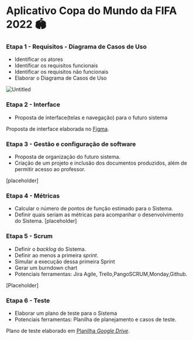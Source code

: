 # Aplicativo Copa do Mundo da FIFA 2022 🏟️

### Etapa 1 - Requisitos - Diagrama de Casos de Uso
- Identificar os atores
- Identificar os requisitos funcionais
- Identificar os requisitos não funcionais
- Elaborar o Diagrama de Casos de Uso

![Untitled](https://user-images.githubusercontent.com/88199845/172770159-fe298e87-c56d-4eb4-8ac2-7e46c8d1bb24.png)

### Etapa 2 - Interface
- Proposta de interface(telas e navegação) para o futuro sistema

Proposta de interface elaborada no [Figma](https://www.figma.com/file/reok2nAHczMrAZjgZVaBXE/Copandos?node-id=23%3A34).

### Etapa 3 - Gestão e configuração de software
- Proposta de organização do futuro sistema.
- Criação de um projeto e inclusão dos documentos produzidos, além de permitir acesso ao professor.

[placeholder]

### Etapa 4 - Métricas
- Calcular o número de pontos de função estimado para o Sistema.
- Definir quais seriam as métricas para acompanhar o desenvolvimento do Sistema.
[placeholder]

### Etapa 5 - Scrum
- Definir o *backlog* do Sistema.
- Definir ao menos a primeira *sprint*.
- Simular a execução dessa primeira Sprint
- Gerar um burndown chart
- Potenciais ferramentas: Jira Agile, Trello,PangoSCRUM,Monday,Github.

[Placeholder] 

### Etapa 6 - Teste
- Elaborar um plano de teste para o Sistema
- Potenciais ferramentas: Planilha de planejamento e casos de teste. 

Plano de teste elaborado em [Planilha *Google Drive*](https://docs.google.com/spreadsheets/d/1VZDwJyqHwKvqCj3qvSG1mTQuBcN9ggIrXANOyoIiodw/edit?usp=sharing).

